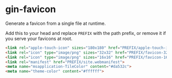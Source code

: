# gin-favicon
Generate a favicon from a single file at runtime.

Add this to your head and replace `PREFIX` with the path prefix, or remove it if you serve your favicons at root.

```html
<link rel="apple-touch-icon" sizes="180x180" href="PREFIX/apple-touch-icon.png">
<link rel="icon" type="image/png" sizes="32x32" href="PREFIX/favicon-32x32.png">
<link rel="icon" type="image/png" sizes="16x16" href="PREFIX/favicon-16x16.png">
<link rel="manifest" href="PREFIX/site.webmanifest">
<meta name="msapplication-TileColor" content="#da532c">
<meta name="theme-color" content="#ffffff">
```
